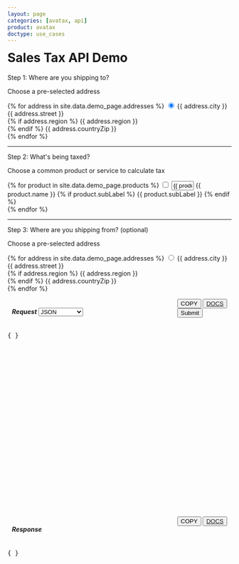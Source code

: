 ```yaml
---
layout: page
categories: [avatax, api]
product: avatax
doctype: use_cases
---
```



<script type='text/javascript'>
    var map;

    const infoboxTemplate = `
        <div class="demo-infobox">
            <h4 id="demo-infobox-header" style="display: inline;">Getting Started</h4>
            <i class="glyphicon glyphicon-remove" id="demo-infobox-icon" style="display: inline;float: right;padding-top:5px;" onClick="hideInfobox()"></i>
            <p id="demo-infobox-text" style="margin-bottom:0;">
                Calculating sales tax is time consuming and painful, but it doesn\'t have to be. Avalara\'s sales tax API automates the process for you! All you need to do to start making quick calculations is choose a product or service and where you\'re shipping from and to. Tinker with the options on the left, click "Submit" and watch the magic happen!
            </p>
            <div class="loading-pulse" style="display: none;margin-top:35px;"></div>
        </div>
    `;

    function displayToolTip(showInfobox) {
        if (showInfobox || showInfobox === undefined) {
            const topLeft = (map.getPageX(), map.getPageY());

            //Create an infobox that will render in the top left of the map.
            const infobox = new Microsoft.Maps.Infobox(topLeft, {
                htmlContent: infoboxTemplate,
            });

            //Assign the infobox to a map instance.
            infobox.setMap(map);
        }

        return;
    }

    function GetMapWithLine(destLat, destLong, srcLat, srcLong, usAddresses, showInfobox) {
        if(destLat == null || destLong == null) {
            // destLat = 33.6846603698176;
            // destLong = -117.850629887389;
            map = new Microsoft.Maps.Map('#myMap', {zoom: 3});
            displayToolTip(showInfobox);
            return;
        }  

        //Single location layer (pushpin)
        if(srcLat == null || srcLong == null) {

            var location  = new Microsoft.Maps.Location(destLat, destLong);         
            map = new Microsoft.Maps.Map('#myMap', {center: location});
            var layer = new Microsoft.Maps.Layer("MyPushpinLayer1");
            layer.add(new Microsoft.Maps.Pushpin(location));
            displayToolTip(showInfobox);
            map.layers.insert(layer);

            //Exit out since it is a single location.
            return;
        }

        //Source and destination layer (polyline)
        map = new Microsoft.Maps.Map('#myMap', {});
        center = map.getCenter();
        let srcLocation = new Microsoft.Maps.Location(srcLat, srcLong);
        let destLocation = new Microsoft.Maps.Location(destLat, destLong);
        var coords = [destLocation, srcLocation];
        var line = new Microsoft.Maps.Polyline(coords, {strokeColor: 'orange', strokeThickness: 3});
        displayToolTip(showInfobox);
        map.entities.push(line);
        map.setView({
            center: new Microsoft.Maps.Location(srcLat + 1, destLong + 1),
            zoom: usAddresses ? 4 : 2,
        });
    }
</script>
<script type='text/javascript' src='https://www.bing.com/api/maps/mapcontrol?callback=GetMapWithLine&key=Ahgp_E6MHtyMYBJPCllMKTwJk7Indytl8hVm-Boe6mbyWbcyZvVBUePMDP5OLeiH' async defer></script>

<!-- demo container -->
<div class="row">
    <!-- shortcuts container -->
    <div class="col-md-3">
        <!-- page header -->
        <h1 style="margin-top:0;">Sales Tax API Demo</h1>
        <div id="demo-shortcuts">
            <!-- steps to submit -->
            <div class="row">
                <!-- step 1 / ship to -->
                <p class="demo-step">Step 1: Where are you shipping to?</p>
                <div class="demo-option">
                    <p>Choose a pre-selected address</p>
                    <form id="dropdown-dest-addresses" onChange="fillWithSampleData();" class="demo-form">
                        <!-- loop thru addresses -->
                        {% for address in site.data.demo_page.addresses %}
                            <label class="demo-label-container">
                                <input id="{{ address.city }}" name="address" type="radio" value="{{ address.value }}" lat="{{ address.lat }}" long="{{ address.long }}" class="demo-radio" addressType="{{ address.type }}" {% if address.region %} checked {% endif %}/>
                                <span class="demo-label"> {{ address.city }}</span>
                                <br>
                                <i class="glyphicon glyphicon-map-marker demo-city-marker"></i> 
                                {{ address.street }}
                                <br>
                                {% if address.region %}
                                    <span class="demo-city-zip">{{ address.region }}</span>
                                    <br>
                                {% endif %}
                                <span class="demo-city-zip">{{ address.countryZip }}</span>
                            </label>
                            <br>
                        {% endfor %}
                    </form>
                </div>
                <hr>
                <!-- step 2 / products -->
                <p class="demo-step">Step 2: What's being taxed?</p>
                <div class="demo-option">
                    <p>Choose a common product or service to calculate tax</p>
                    <form id="dropdown-products" onChange="fillWithSampleData();" class="demo-form">
                        <!-- loop thru products -->
                        {% for product in site.data.demo_page.products %}
                            <label class="demo-label-container">
                                <!-- radio input -->
                                <input value="{{ product.taxCode }}" name="product" id="{{ product.inputId }}" type="checkbox" description="{{ product.name }}" class="demo-radio" {{ product.checked }}/>
                                <!-- amount input -->
                                <input value="{{ product.value }}" type="text" id="{{ product.inputId }}-amount" hsCode="{{ product.hsCode }}" style="width: 50px;">
                                <!-- label and sublabel -->
                                <span class="demo-label"> {{ product.name }} </span>
                                {% if product.subLabel %}
                                    <span>{{ product.subLabel }}</span>
                                {% endif %}
                            </label>
                            <br>
                        {% endfor %}
                    </form>
                </div>
                <hr>
                <!-- step 3 / ship from -->
                <p class="demo-step">Step 3: Where are you shipping from? (optional) </p>
                <div class="demo-option">
                    <p>Choose a pre-selected address</p>
                    <form id="dropdown-src-addresses" onChange="fillWithSampleData();" class="demo-form">
                        <!-- loop thru addresses -->
                        {% for address in site.data.demo_page.addresses %}
                            <label class="demo-label-container">
                                <input name="srcAddress" type="radio" value="{{ address.value }}" lat="{{ address.lat }}" long="{{ address.long }}" class="demo-radio" addressType="{{ address.type }}"/>
                                <span class="demo-label"> {{ address.city }}</span>
                                <br>
                                <i class="glyphicon glyphicon-map-marker demo-city-marker"></i> 
                                {{ address.street }}
                                <br>
                                {% if address.region %}
                                    <span class="demo-city-zip">{{ address.region }}</span>
                                    <br>
                                {% endif %}
                                <span class="demo-city-zip">{{ address.countryZip }}</span>
                            </label>
                            <br>
                        {% endfor %}
                    </form>
                </div>
            </div>
        </div>
        <!-- end shortcuts -->
    </div>
    <!-- map and api details container -->
    <div class="col-md-9">
        <!-- map row -->
        <div class="row">
            <div id="myMap"></div>
        </div>
        <!-- api details row -->
        <div class="row" id="demo-api-details">
            <!-- request output -->
            <div class="console-req-container api-console-output col-md-6" id="demo-console-req" >
                <div class="row" style="margin-top:15px;margin-left:10px;margin-right:10px;">
                    <h5 class="console-output-header" style="display:inline-block;margin-left:0px;">
                        Request
                    </h5>
                    <div class="form-group" style="display: inline;" onChange="fillWithSampleData();">
                        <select class="form-control" id="req-type" style="display: inline;width: 100px;">
                            <option value="JSON">JSON</option>
                            <option value="cURL">cURL</option>
                            <option value="C#">C# SDK</option>
                            <option value="PHP">PHP SDK</option>
                            <option value="Python">Python SDK</option>
                            <option value="Ruby">Ruby SDK</option>
                            <option value="Java">Java SDK</option>
                            <option value="JS">JS SDK</option>
                        </select>
                    </div>
                    <div style="display:inline-block;float:right;" class="btn-group">
                        <button class="btn btn-link demo-console-btn" type="submit" onClick="copyToClipboard('#demo-console-input');">
                            <i class="glyphicon glyphicon-copy" title="Copy"></i>COPY
                        </button>
                        <button class="btn btn-link demo-console-btn">
                            <a href="https://developer.avalara.com/api-reference/avatax/rest/v2/models/CreateTransactionModel/" target="_blank">
                                <i class="glyphicon glyphicon-list-alt" title="Docs"></i>DOCS
                            </a>
                        </button>
                        <button class="btn btn-primary" type="button" onClick="ApiRequest();" style="display:block;">
                            Submit
                        </button>
                    </div>
                </div>
                <div class="code-snippet reqScroll" id="demo-console-req" style="height:400px;">
                    <pre id="demo-console-input">{ }</pre>
                </div>
            </div>
            <!-- response output -->
            <div class="col-md-6 console-res-container api-console-output" id="demo-console-res">
                <div class="row" style="margin-top:15px;margin-left:10px;margin-right:10px;">
                    <h5 class="console-output-header" style="display:inline-block;margin-left:0px;">
                        Response
                    </h5>
                    <div style="display:inline-block;float:right;" class="btn-group">
                        <button class="btn btn-link demo-console-btn" type="submit" onClick="copyToClipboard('#demo-console-output');">
                            <i class="glyphicon glyphicon-copy"></i>COPY
                        </button>
                        <button class="btn btn-link demo-console-btn">
                            <a href="https://developer.avalara.com/api-reference/avatax/rest/v2/models/TransactionModel/" target="_blank">
                                <i class="glyphicon glyphicon-list-alt"></i>DOCS
                            </a>
                        </button>
                    </div>
                </div>
                <div class="code-snippet respScroll" style="height:400px;">
                    <div class="loading-pulse" style="display: none;"></div>
                    <pre id="demo-console-output">{ }</pre>
                </div>
            </div>
            <!-- end response output -->
        </div>
        <!-- end api details row-->
    </div>
    <!-- end map & api details container-->
</div>
<!-- end demo container -->